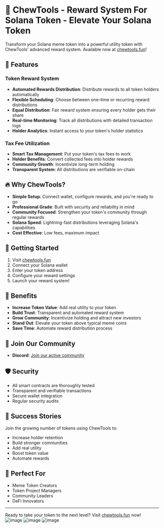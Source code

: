 # 🚀 ChewTools - Reward System For Solana Token - Elevate Your Solana Token

Transform your Solana meme token into a powerful utility token with ChewTools' advanced reward system. Available now at [chewtools.fun](https://chewtools.fun)!

## 🌟 Features

### Token Reward System
- **Automated Rewards Distribution**: Distribute rewards to all token holders automatically
- **Flexible Scheduling**: Choose between one-time or recurring reward distributions
- **Equal Distribution**: Fair reward system ensuring every holder gets their share
- **Real-time Monitoring**: Track all distributions with detailed transaction logs
- **Holder Analytics**: Instant access to your token's holder statistics

### Tax Fee Utilization
- **Smart Tax Management**: Put your token's tax fees to work
- **Holder Benefits**: Convert collected fees into holder rewards
- **Community Growth**: Incentivize long-term holding
- **Transparent System**: All distributions are verifiable on-chain

## 🔥 Why ChewTools?

- **Simple Setup**: Connect wallet, configure rewards, and you're ready to go
- **Professional Grade**: Built with security and reliability in mind
- **Community Focused**: Strengthen your token's community through regular rewards
- **Solana Speed**: Lightning-fast distributions leveraging Solana's capabilities
- **Cost Effective**: Low fees, maximum impact

## 🚀 Getting Started

1. Visit [chewtools.fun](https://chewtools.fun)
2. Connect your Solana wallet
3. Enter your token address
4. Configure your reward settings
5. Launch your reward system!

## 💎 Benefits

- **Increase Token Value**: Add real utility to your token
- **Build Trust**: Transparent and automated reward system
- **Grow Community**: Incentivize holding and attract new investors
- **Stand Out**: Elevate your token above typical meme coins
- **Save Time**: Automate reward distribution process

## 🔗 Join Our Community

- **Discord**: [Join our active community](https://discord.gg/PBenfpszJQ)

## 🛡️ Security

- All smart contracts are thoroughly tested
- Transparent and verifiable transactions
- Secure wallet integration
- Regular security audits

## 🌟 Success Stories

Join the growing number of tokens using ChewTools to:
- Increase holder retention
- Build stronger communities
- Add real utility
- Boost token value
- Automate rewards

## 🎯 Perfect For

- Meme Token Creators
- Token Project Managers
- Community Leaders
- DeFi Innovators

---

Ready to take your token to the next level? Visit [chewtools.fun](https://chewtools.fun) now!
![image](https://github.com/user-attachments/assets/95adbd1f-a701-4fda-a821-73dc22d5b6ae)
![image](https://github.com/user-attachments/assets/b6804793-c361-4a4c-b26d-9588a30df1c8)
![image](https://github.com/user-attachments/assets/60dacc4c-962f-4cee-be99-041ee71b50d6)


